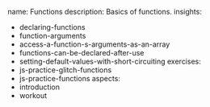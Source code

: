 name: Functions
description: Basics of functions.
insights:
  - declaring-functions
  - function-arguments
  - access-a-function-s-arguments-as-an-array
  - functions-can-be-declared-after-use
  - setting-default-values-with-short-circuiting
exercises:
  - js-practice-glitch-functions
  - js-practice-functions
aspects:
  - introduction
  - workout
